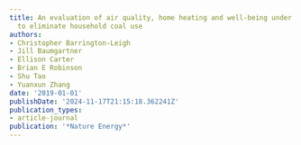 ```yaml
---
title: An evaluation of air quality, home heating and well-being under Beijing’s programme
  to eliminate household coal use
authors:
- Christopher Barrington-Leigh
- Jill Baumgartner
- Ellison Carter
- Brian E Robinson
- Shu Tao
- Yuanxun Zhang
date: '2019-01-01'
publishDate: '2024-11-17T21:15:18.362241Z'
publication_types:
- article-journal
publication: '*Nature Energy*'
---
```

